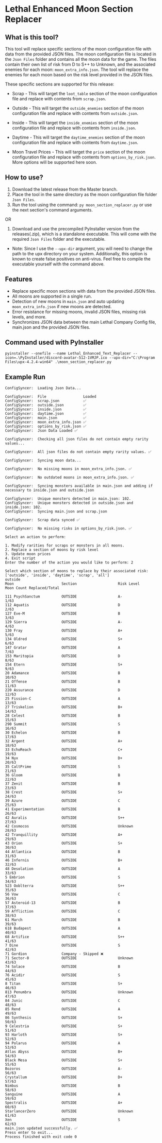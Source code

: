 # Lethal Enhanced Moon Section Replacer

## What is this tool?

This tool will replace specific sections of the moon configuration file with data from the provided JSON files. The moon configuration file is located in the `Json Files` folder and contains all the moon data for the game.
The files contain their own list of risk from D to S++ to Unknown, and the associated enemies for each moon: `moon_extra_info.json`. The tool will replace the enemies for each moon based on the risk level provided in the JSON files.

These specific sections are supported for this release:
 - Scrap - This will target the `loot_table` section of the moon configuration file and replace with contents from `scrap.json`.


 - Outside - This will target the `outside_enemies` section of the moon configuration file and replace with contents from `outside.json`.


 - Inside - This will target the `inside_enemies` section of the moon configuration file and replace with contents from `inside.json`.


 - Daytime - This will target the `daytime_enemies` section of the moon configuration file and replace with contents from `daytime.json`.


 - Moon Travel Prices - This will target the `price` section of the moon configuration file and replace with contents from `options_by_risk.json`. More options will be supported here soon.

## How to use?

1. Download the latest release from the Master branch.
2. Place the tool in the same directory as the moon configuration file folder `Json Files`.
3. Run the tool using the command: `py moon_section_replacer.py` or use the next section's command arguments.

OR

1. Download and use the precompiled PyInstaller version from the releases(.zip), which is a standalone executable. This will come with the required `Json Files` folder and the executable.

- Note: Since I use the `--upx-dir` argument, you will need to change the path to the upx directory on your system. Additionally, this option is known to create false positives on anti-virus. Feel free to compile the executable yourself with the command above.
## Features
- Replace specific moon sections with data from the provided JSON files.
- All moons are supported in a single run.
- Detection of new moons in `main.json` and auto updating `moon_extra_info.json` if new moons are detected.
- Error resistance for missing moons, invalid JSON files, missing risk levels, and more.
- Synchronizes JSON data between the main Lethal Company Config file, main.json and the provided JSON files.

## Command used with PyInstaller
`pyinstaller --onefile --name Lethal_Enhanced_Text_Replacer --icon=.\PyInstaller/discord-avatar-512-1VMJP.ico --upx-dir="C:\Program Files\upx-4.2.4-win64" .\moon_section_replacer.py`

## Example Run

```text
ConfigSyncer:  Loading Json Data...

ConfigSyncer:  File                 Loaded              
ConfigSyncer:  scrap.json           ✅                   
ConfigSyncer:  outside.json         ✅                   
ConfigSyncer:  inside.json          ✅                   
ConfigSyncer:  daytime.json         ✅                   
ConfigSyncer:  main.json            ✅                   
ConfigSyncer:  moon_extra_info.json ✅                   
ConfigSyncer:  options_by_risk.json ✅                   
ConfigSyncer:  Json Data Loaded ✅

ConfigSyncer:  Checking all json files do not contain empty rarity values...

ConfigSyncer:  All json files do not contain empty rarity values. ✅

ConfigSyncer:  Syncing moon data...

ConfigSyncer:  No missing moons in moon_extra_info.json. ✅

ConfigSyncer:  No outdated moons in moon_extra_info.json. ✅

ConfigSyncer:  Syncing monsters available in main.json and adding if necessary to inside.json and outside.json

ConfigSyncer:  Unique monsters detected in main.json: 102.
ConfigSyncer:  Unique monsters detected in outside.json and inside.json: 102.
ConfigSyncer:  Syncing main.json and scrap.json

ConfigSyncer:  Scrap data synced ✅

ConfigSyncer:  No missing risks in options_by_risk.json. ✅

Select an action to perform:

1. Modify rarities for scraps or monsters in all moons.
2. Replace a section of moons by risk level
3. Update moon prices
4. Exit script
Enter the number of the action you would like to perform: 2

Select which section of moons to replace by their associated risk: ['outside', 'inside', 'daytime', 'scrap', 'all']
outside
Moon                      Section                   Risk Level                               Moon Count Replaced/Total                    

111 PsychSanctum          OUTSIDE                   A-                                       1/63                                         
112 Aquatis               OUTSIDE                   D                                        2/63                                         
127 Eve-M                 OUTSIDE                   B                                        3/63                                         
129 Sierra                OUTSIDE                   A-                                       4/63                                         
130 Fray                  OUTSIDE                   A+                                       5/63                                         
134 Oldred                OUTSIDE                   S+                                       6/63                                         
147 Gratar                OUTSIDE                   A                                        7/63                                         
153 Maritopia             OUTSIDE                   D                                        8/63                                         
154 Etern                 OUTSIDE                   S+                                       9/63                                         
20 Adamance               OUTSIDE                   B                                        10/63                                        
21 Offense                OUTSIDE                   B                                        11/63                                        
220 Assurance             OUTSIDE                   D                                        12/63                                        
25 Fission-C              OUTSIDE                   A                                        13/63                                        
27 Triskelion             OUTSIDE                   B+                                       14/63                                        
28 Celest                 OUTSIDE                   B                                        15/63                                        
290 Summit                OUTSIDE                   S                                        16/63                                        
30 Echelon                OUTSIDE                   B                                        17/63                                        
32 Argent                 OUTSIDE                   A+                                       18/63                                        
33 EchoReach              OUTSIDE                   C+                                       19/63                                        
34 Nyx                    OUTSIDE                   D+                                       20/63                                        
35 CaltPrime              OUTSIDE                   S                                        21/63                                        
36 Gloom                  OUTSIDE                   B                                        22/63                                        
37 Zenit                  OUTSIDE                   B                                        23/63                                        
38 Crest                  OUTSIDE                   S+                                       24/63                                        
39 Azure                  OUTSIDE                   C                                        25/63                                        
41 Experimentation        OUTSIDE                   B                                        26/63                                        
42 Auralis                OUTSIDE                   S++                                      27/63                                        
42 Cosmocos               OUTSIDE                   Unknown                                  28/63                                        
42 Tranquillity           OUTSIDE                   A+                                       29/63                                        
43 Orion                  OUTSIDE                   S+                                       30/63                                        
44 Atlantica              OUTSIDE                   B                                        31/63                                        
46 Infernis               OUTSIDE                   B+                                       32/63                                        
48 Desolation             OUTSIDE                   A                                        33/63                                        
5 Embrion                 OUTSIDE                   S                                        34/63                                        
523 Ooblterra             OUTSIDE                   S++                                      35/63                                        
56 Vow                    OUTSIDE                   C                                        36/63                                        
57 Asteroid-13            OUTSIDE                   B                                        37/63                                        
59 Affliction             OUTSIDE                   C                                        38/63                                        
61 March                  OUTSIDE                   B                                        39/63                                        
618 Budapest              OUTSIDE                   A                                        40/63                                        
68 Artifice               OUTSIDE                   S++                                      41/63                                        
7 Dine                    OUTSIDE                   S                                        42/63                                        
71 Gordion                Company - Skipped ❌
71 Sector-0               OUTSIDE                   Unknown                                  43/63                                        
74 Solace                 OUTSIDE                   B                                        44/63                                        
76 Acidir                 OUTSIDE                   S                                        45/63                                        
8 Titan                   OUTSIDE                   S+                                       46/63                                        
813 Penumbra              OUTSIDE                   Unknown                                  47/63                                        
84 Junic                  OUTSIDE                   C                                        48/63                                        
85 Rend                   OUTSIDE                   A                                        49/63                                        
86 Synthesis              OUTSIDE                   S+                                       50/63                                        
9 Celestria               OUTSIDE                   S+                                       51/63                                        
93 Harloth                OUTSIDE                   S+                                       52/63                                        
94 Polarus                OUTSIDE                   A                                        53/63                                        
Atlas Abyss               OUTSIDE                   B+                                       54/63                                        
Black Mesa                OUTSIDE                   S+                                       55/63                                        
Bozoros                   OUTSIDE                   A-                                       56/63                                        
Crystallum                OUTSIDE                   D+                                       57/63                                        
Nimbus                    OUTSIDE                   B                                        58/63                                        
Sanguine                  OUTSIDE                   A                                        59/63                                        
Spectralis                OUTSIDE                   A+                                       60/63                                        
StarlancerZero            OUTSIDE                   Unknown                                  61/63                                        
Xen                       OUTSIDE                   S                                        62/63              
main.json updated successfully. ✅
Press enter to exit...
Process finished with exit code 0
```